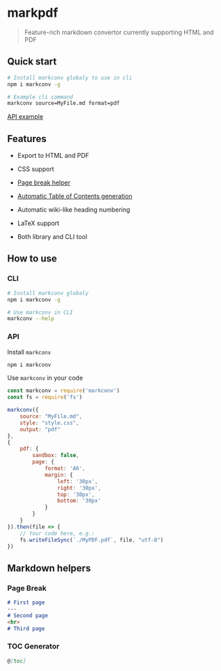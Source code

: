# markpdf

> Feature-rich markdown convertor currently supporting HTML and PDF

## Quick start

```bash
# Install markconv globaly to use in cli
npm i markconv -g

# Example cli command
markconv source=MyFile.md format=pdf
```

[API example](#api)

## Features

- Export to HTML and PDF

- CSS support

- [Page break helper](#page-break)

- [Automatic Table of Contents generation](#toc-generator)

- Automatic wiki-like heading numbering

- LaTeX support

- Both library and CLI tool

## How to use

### CLI

```bash
# Install markconv globaly
npm i markconv -g

# Use markconv in CLI
markconv --help
```

### API

Install `markconv`

```bash
npm i markconv
```

Use `markconv` in your code

```javascript
const markconv = require('markconv')
const fs = require('fs')

markconv({
    source: "MyFile.md",
    style: "style.css",
    output: "pdf"
},
{
    pdf: {
        sandbox: false,
        page: {
            format: 'A6',
            margin: {
                left: '30px',
                right: '30px',
                top: '30px',
                bottom: '30px'
            }
        }
    }
}).then(file => {
    // Your code here, e.g.:
    fs.writeFileSync(`./MyPDF.pdf`, file, "utf-8")
})
```

## Markdown helpers

### Page Break

```md
# First page
---
# Second page
<hr>
# Third page
```

### TOC Generator

```md
@[toc]
```
